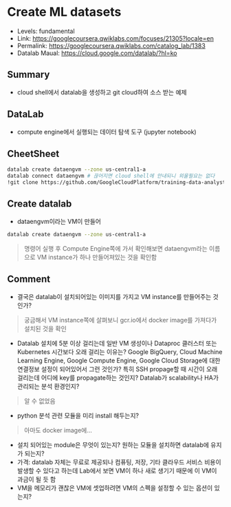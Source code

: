 # Create ML datasets
- Levels: fundamental
- Link: https://googlecoursera.qwiklabs.com/focuses/21305?locale=en
- Permalink: https://googlecoursera.qwiklabs.com/catalog_lab/1383
- Datalab Maual: https://cloud.google.com/datalab/?hl=ko

## Summary
- cloud shell에서 datalab을 생성하고 git cloud하여 소스 받는 예제

## DataLab
- compute engine에서 실행되는 데이터 탐색 도구 (jupyter notebook)

## CheetSheet
~~~bash
datalab create dataengvm --zone us-central1-a
datalab connect dataengvm # 끊어지면 cloud shell에 안내되니 외울필요는 없다
!git clone https://github.com/GoogleCloudPlatform/training-data-analyst
~~~

## Create datalab
- dataengvm이라는 VM이 만들어
~~~bash
datalab create dataengvm --zone us-central1-a
~~~
> 명령어 실행 후 Compute Engine쪽에 가서 확인해보면 dataengvm라는 이름으로 VM instance가 하나 만들어져있는 것을 확인함

## Comment
- 결국은 datalab이 설치되어있는 이미지를 가지고 VM instance를 만들어주는 것인가?
> 궁금해서 VM instance쪽에 살펴보니 gcr.io에서 docker image를 가져다가 설치된 것을 확인
- Datalab 설치에 5분 이상 걸리는데 일반 VM 생성이나 Dataproc 클러스터 또는 Kubernetes 시간보다 오래 걸리는 이유는?  Google BigQuery, Cloud Machine Learning Engine, Google Compute Engine, Google Cloud Storage에 대한 연결정보 설정이 되어있어서 그런 것인가? 특히 SSH propage할 때 시간이 오래 걸리는데 어디에 key를 propagate하는 것인지? Datalab가 scalability나 HA가 관리되는 분석 환경인지?
> 알 수 없었음
- python 분석 관련 모듈을 미리 install 해두는지?
> 아마도 docker image에...
- 설치 되어있는 module은 무엇이 있는지? 원하는 모듈을 설치하면 datalab에 유지가 되는지?
- 가격: datalab 자체는 무료로 제공되나 컴퓨팅, 저장, 기타 클라우드 서비스 비용이 발생할 수 있다고 하는데 Lab에서 보면 VM이 하나 새로 생기기 때문에 이 VM이 과금이 될 듯 함
- VM을 메모리가 괜찮은 VM에 셋업하려면 VM의 스펙을 설정할 수 있는 옵션이 있는지?